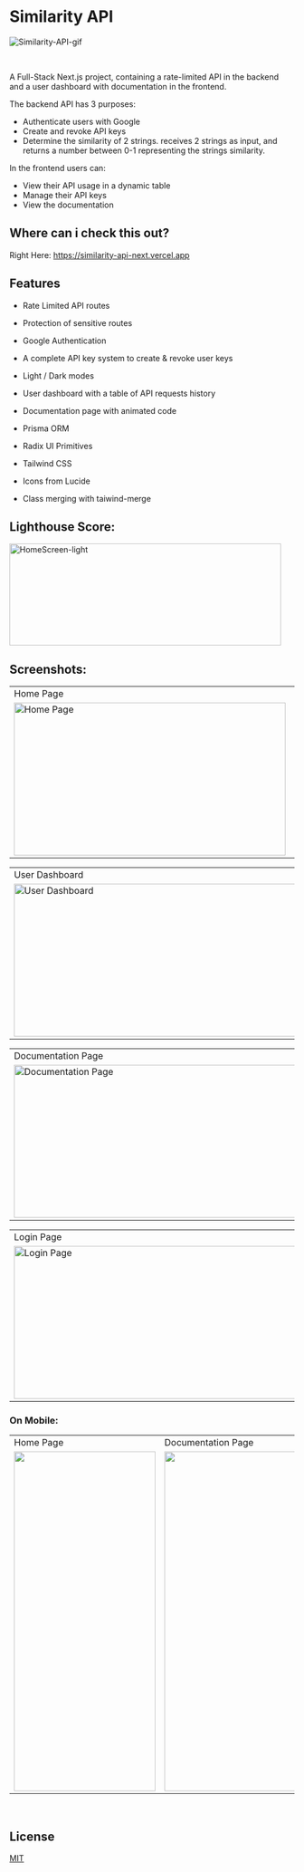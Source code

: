 # Similarity API

![Similarity-API-gif](https://user-images.githubusercontent.com/97472180/232347078-333578bd-e49e-4e48-bcfe-238b0266198f.gif)

<br>

A Full-Stack Next.js project, containing a rate-limited API in the backend and a user dashboard with documentation in the frontend.

The backend API has 3 purposes:

- Authenticate users with Google
- Create and revoke API keys
- Determine the similarity of 2 strings. receives 2 strings as input, and returns a number between 0-1 representing the strings similarity.

In the frontend users can:

- View their API usage in a dynamic table
- Manage their API keys
- View the documentation

## Where can i check this out?

Right Here: https://similarity-api-next.vercel.app
<br />

## Features

- Rate Limited API routes
- Protection of sensitive routes
- Google Authentication
- A complete API key system to create & revoke user keys
- Light / Dark modes
- User dashboard with a table of API requests history
- Documentation page with animated code

- Prisma ORM
- Radix UI Primitives
- Tailwind CSS
- Icons from Lucide
- Class merging with taiwind-merge

## Lighthouse Score:

<img src="https://user-images.githubusercontent.com/97472180/232338286-689c18d8-96c4-48dd-a27e-4307ea13da2d.PNG" height="180" width="480" alt="HomeScreen-light"/>

## Screenshots:

<p align="center">
<table>
<tr>
<td>Home Page</td>
<td>Home Page</td>
</tr>
<tr> 
<td><img src="https://user-images.githubusercontent.com/97472180/232338288-338c4f62-600e-438f-850c-f58a1f93f362.png" height="270" width="480" alt="Home Page"/></td>
<td><img src="https://user-images.githubusercontent.com/97472180/232338290-a11c9476-e372-4c1a-903b-4d4b8adac470.png" height="270" width="480" alt="Home Page" alt="API-Response"/>  </td>
</tr>
</table>
</p>

<p align="center">
<table>
<tr>
<td>User Dashboard</td>
<td>User Dashboard</td>
</tr>
<tr>
<td><img src="https://user-images.githubusercontent.com/97472180/232338297-20b5b0d1-d67e-41fc-a308-725ac5aab0f7.png" height="270" width="500" alt="User Dashboard"></td>
<td><img src="https://user-images.githubusercontent.com/97472180/232338299-3138e8d0-7b5e-47b6-84e0-4541ef91c31e.png" height="270" width="500" alt="User Dashboard"></td>
</tr>
</table>
</p>

<p align="center">
<table>
<tr>
<td>Documentation Page</td>
<td>Documentation Page</td>
</tr>
<tr>
<td><img src="https://user-images.githubusercontent.com/97472180/232338291-d2ac4fdb-cfcf-47d6-ba04-af373e082ba3.png" height="270" width="500" alt="Documentation Page"></td>
<td><img src="https://user-images.githubusercontent.com/97472180/232338293-2cb9fe75-999c-4798-b2a9-db13dabdbb25.png" height="270" width="500" alt="Documentation Page"></td>
</tr>
</table>
</p>

<p align="center">
<table>
<tr>
<td>Login Page</td>
<td>Login Page</td>
</tr>
<tr>
<td><img src="https://user-images.githubusercontent.com/97472180/232338294-e85669c2-8020-4260-bd06-34084c58e5c3.png" height="270" width="500" alt="Login Page"></td>
<td><img src="https://user-images.githubusercontent.com/97472180/232338295-51f8c575-d54a-4950-be36-3d4345f5353e.png" height="270" width="500" alt="Login Page"></td>
</tr>
</table>
</p>

### On Mobile:

<p align="center">
<table>
  <tr>
    <td>Home Page</td>
     <td>Documentation Page</td>
     <td>User Dashboard</td>
  </tr>
  <tr>
    <td><img src="https://user-images.githubusercontent.com/97472180/232338285-539d39ec-27be-4d6b-9ffe-39fb04ced0bf.png" width=250 height=600></td>
    <td><img src="https://user-images.githubusercontent.com/97472180/232338302-ea6f582d-32be-40b1-aaef-bf9d2edb0807.png" width=250 height=600></td>
    <td><img src="https://user-images.githubusercontent.com/97472180/232338300-0160b0d2-ae31-4be1-82a5-46f9b44488f9.png" width=250 height=600></td>
  </tr>
 </table>
</p>

<br />

## License

[MIT](https://choosealicense.com/licenses/mit/)
